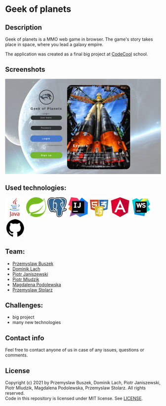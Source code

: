 # Geek of planets


## Description

Geek of planets is a MMO web game in browser. The game's story takes place in space, where you lead a galaxy empire.

The application was created as a final big project at [CodeCool](https://codecool.com/en/) school.


## Screenshots

![application preview](readme_res/preview.png)


## Used technologies:

[![Java](readme_res/technologies/java.png)](https://docs.oracle.com/en/java/)
[![Spring](readme_res/technologies/spring.png)](https://spring.io/)
[![Postgresql](readme_res/technologies/postgresql.png)](https://www.postgresql.org/)
[![Intellij IDEA](readme_res/technologies/intellij.png)](https://www.jetbrains.com/idea/)
[![HTML+CSS+JavaScript](readme_res/technologies/html_css_js.png)](https://developer.mozilla.org/en-US/docs/Web)
[![Angu](readme_res/technologies/angular.png)](https://angular.io/)
[![WebStorm](readme_res/technologies/webstorm.png)](https://www.jetbrains.com/webstorm/)
[![GitHub](readme_res/technologies/github.png)](https://github.com/)


## Team:

- [Przemyslaw Buszek](https://github.com/codewarrior123)
- [Dominik Lach](https://github.com/mimik91)
- [Piotr Janiszewski](https://github.com/janiszewskipeter)
- [Piotr Mludzik](https://github.com/piotrmludzik)
- [Magdalena Podolewska](https://github.com/theonlymagdela)
- [Przemyslaw Stolarz](https://github.com/StolarzPrzemyslaw)


## Challenges:

- big project
- many new technologies


## Contact info

Feel free to contact anyone of us in case of any issues, questions or comments.


## License

Copyright (c) 2021 by Przemyslaw Buszek, Dominik Lach, Piotr Janiszewski, Piotr Mludzik, Magdalena Podolewska, Przemyslaw Stolarz. All rights reserved.  
Code in this repository is licensed under MIT license. See [LICENSE](https://github.com/piotrmludzik/elGrande/blob/master/LICENSE).
